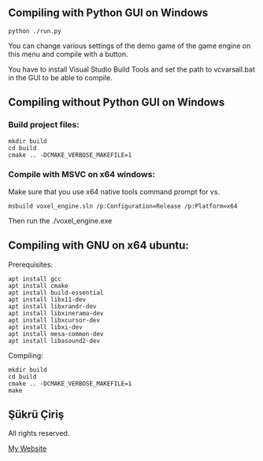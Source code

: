 ## Compiling with Python GUI on Windows
```
python ./run.py
```
You can change various settings of the demo game of the game engine on this menu and compile with a button.

You have to install Visual Studio Build Tools and set the path to vcvarsall.bat in the GUI to be able to compile.

## Compiling without Python GUI on Windows

### Build project files:

```
mkdir build
cd build
cmake .. -DCMAKE_VERBOSE_MAKEFILE=1
```

### Compile with MSVC on x64 windows:

Make sure that you use x64 native tools command prompt for vs.

```
msbuild voxel_engine.sln /p:Configuration=Release /p:Platform=x64
```

Then run the ./voxel_engine.exe

## Compiling with GNU on x64 ubuntu:

Prerequisites:

```
apt install gcc
apt install cmake
apt install build-essential
apt install libx11-dev
apt install libxrandr-dev
apt install libxinerama-dev
apt install libxcursor-dev
apt install libxi-dev
apt install mesa-common-dev
apt install libasound2-dev
```

Compiling:

```
mkdir build
cd build
cmake .. -DCMAKE_VERBOSE_MAKEFILE=1
make
```

## Şükrü Çiriş

All rights reserved.

[My Website](https://sukruciris.github.io)
